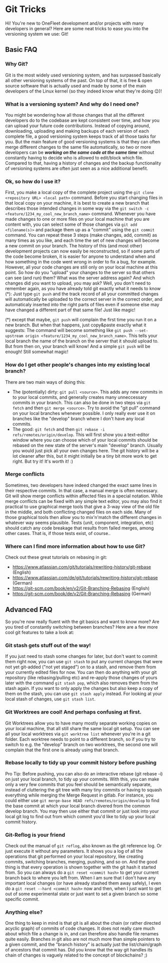 # Git Tricks

Hi! You're new to OneFleet development and/or projects with many developers in general? Here are some neat tricks to ease you into the versioning system we use: Git!

## Basic FAQ

### Why Git?

Git is the most widely used versioning system, and has surpassed basically all other versioning systems of the past. On top of that, it is free & open source software that is actually used and made by some of the main developers of the Linux kernel (so they indeed know what they're doing 😉)!

### What is a versioning system? And why do I need one?

You might be wondering how all those changes that all the different developers do to the codebase are kept consistent over time, and how you can upload your future code contributions. Instead of copying around, downloading, uploading and making backups of each version of each complete file, a good versioning system keeps track of all those tasks for you. But the main feature of good versioning systems is that they can often merge different changes to the same file automatically, so two or more developers can be **_working on the same code at the same time_** without constantly having to decide who is allowed to edit/block which file. Compared to that, having a history of changes and the backup functionality of versioning systems are often just seen as a nice additional benefit.

### Ok, so how do I use it?

First, you make a local copy of the complete project using the `git clone <repository URL> <local path>` command. Before you start changing files in that local copy on your machine, it is best to create a new branch that describes those intended changes in some way via the `git switch -c <feature/1234_my_cool_new_branch_name>` command. Whenever you have made changes to one or more files on your local machine that you are content with, you can select some of those changes via `git add <filename(s)>` and package them up as a "commit" using the `git commit` command. You can repeat these 3 steps (make changes, add, commit) as many times as you like, and each time the set of new changes will become a new commit on your branch. The history of this (and most other) development projects can now easily be reconstructed, so if some parts of the code become broken, it is easier for anyone to understand when and how something in the code went wrong in order to fix a bug, for example. However, all your code changes are still only on your local machine at this point. So how do you "upload" your changes to the server so that others can see (and run) them? What was the server address again? And which changes did you want to upload, you may ask? Well, you don't need to remember again, as you have already told git exactly what it needs to know (\*): Just type `git push` and the track record of all your committed changes will automatically be uploaded to the correct server in the correct order, and automaticaly inserted into the right parts of files even if someone else may have changed a different part of that same file! Just like magic!

(\*) except that maybe, `git push` will complain the first time you run it on a new branch. But when that happens, just copy&paste exactly what it suggests: The command will become something like `git push --set-upstream origin <feature/1234_my_cool_new_branch_name>`. This tells your local branch the name of the branch on the server that it should upload to. But from then on, your branch will know! And a simple `git push` will be enough! Still somewhat magic!

### How do I get other people's changes into my existing local branch?

There are two main ways of doing this:

- The (potentially) dirty: `git pull <source>`. This adds any new commits in to your local commits, and generally creates many unneccessary commits in your branch. This can also be done in two steps via `git fetch` and then `git merge <source>`. Try to avoid the "git pull" command on your local branches whenever possible. I only really ever use it on branches like the "develop" branch where I don't have any local commits.
- The good: `git fetch` and then `git rebase -i refs/remotes/origin/develop`. This will first show you a text-editor window where you can choose which of your local commits should be rebased on the new state of the server's main "develop" branch. Usually you would just pick all your own changes here. The git history will be a lot cleaner after this, but it might initially be a tiny bit more work to get right. But try it! It's worth it! :)

### Merge conflicts

Sometimes, two developers have indeed changed the exact same lines in their respective commits. In that case, a manual merge is often necessary. Git will show merge conflicts within affected files in a special notation. While merge conflicts can be fixed with any simple text editor, you may also find it practical to use graphical merge tools that give a 3-way view of the old file in the middle, and both conflicting changed files on each side. Many of those graphical tools then allow you to mix'n'match the different changes in whatever way seems plausible. Tests (unit, component, integration, etc) should catch any code breakage that results from failed merges, among other cases. That is, if those tests exist, of course..

### Where can I find more information about how to use Git?

Check out these great tutorials on rebasing in git:

- https://www.atlassian.com/git/tutorials/rewriting-history/git-rebase (English)
- https://www.atlassian.com/de/git/tutorials/rewriting-history/git-rebase (German)
- https://git-scm.com/book/en/v2/Git-Branching-Rebasing (English)
- https://git-scm.com/book/de/v2/Git-Branching-Rebasing (German)

## Advanced FAQ

So you're now really fluent with the git basics and want to know more? Are you tired of constantly switching between branches? Here are a few more cool git features to take a look at:

### Git stash gets stuff out of the way!

If you just need to stash some changes for later, but don't want to commit them right now, you can use `git stash` to put any current changes that were not yet git-added ("not yet staged") on to a stash, and remove them from your currently edited files for now. You can then do anything with your git repository (like rebasing/pulling etc) and re-apply those changes of yours later with the command `git stash pop`, which also removes them from the stash again. If you want to only apply the changes but also keep a copy of them on the stash, you can use `git stash apply` instead. For looking at your local stash of changes, use `git stash list`.

### Git Worktrees are cool! And perhaps confusing at first.

Git Worktrees allow you to have many mostly separate working copies on your local machine, that all still share the same local git setup. You can see all your local worktrees via `git worktree list` whenever you're in a git folder. Each worktree needs to point to a different branch, so if you try to switch to e.g. the "develop" branch on two worktrees, the second one will complain that the first one is already using that branch.

### Rebase locally to tidy up your commit history before pushing

Pro Tip: Before pushing, you can also do an interactive rebase (git rebase -i) on just your local branch, to tidy up your commits. With this, you can make only a very few commits that you feel should be semantically separate, instead of cluttering the git tree with many tiny commits or having to squash everything while merging the Merge Request in gitlab. For instance, you could either use `git merge-base HEAD refs/remotes/origin/develop` to find the base commit at which your local branch divered from the common develop branch. You may then use either that commit or just look into your local git log to find out from which commit you'd like to tidy up your local commit history.

### Git-Reflog is your friend

Check out the manual of `git reflog`, also known as the git reference log. Or just execute it without any parameters. It shows you a log of all the operations that git performed on your local repository, like creating commits, switching branches, merging, pushing, and so on. And the good thing is that every operation is shown together with the git hash it started from. So you can always do a `git reset <commit hash>` to get your current branch back to where you left from. When I am sure that I don't have any important local changes (or have already stashed them away safely), I even do a `git reset --hard <commit hash>` now and then, when I just want to get out of some experimental state or just want to set a given branch so some specific commit.

### Anything else?

One thing to keep in mind is that git is all about the chain (or rather directed acyclic graph) of commits of code changes. It does not really care much about which file a change is in, and can therefore also handle file renames quite easily. Branches in git also are not much more than simple pointers to a given commit, and the "branch history" is actually just the list/chain/graph of ancestors that commit has. Did you know that the way git handles its chain of changes is vaguely related to the concept of blockchains? ;)
